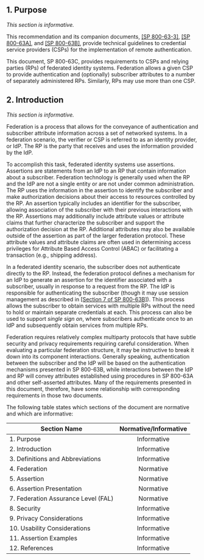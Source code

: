 <div class="breaker"></div>
<a name="sec1"></a>

## 1. Purpose

*This section is informative.*

This recommendation and its companion documents, [[SP 800-63-3]](sp800-63-3.html), [[SP 800-63A]](sp800-63a.html), and [[SP 800-63B]](sp800-63b.html), provide technical guidelines to credential service providers (CSPs) for the implementation of remote authentication.

This document, SP 800-63C, provides requirements to CSPs and relying parties (RPs) of federated identity systems. Federation allows a given CSP to provide authentication and (optionally) subscriber attributes to a number of separately administered RPs. Similarly, RPs may use more than one CSP.

<div class="breaker"></div>
<a name="sec2"></a>

## 2. Introduction

*This section is informative.*

Federation is a process that allows for the conveyance of authentication and subscriber attribute information across a set of networked systems. In a federation scenario, the verifier or CSP is referred to as an identity provider, or IdP. The RP is the party that receives and uses the information provided by the IdP.

To accomplish this task, federated identity systems use assertions. Assertions are statements from an IdP to an RP that contain information about a subscriber. Federation technology is generally used when the RP and the IdP are not a single entity or are not under common administration. The RP uses the information in the assertion to identify the subscriber and make authorization decisions about their access to resources controlled by the RP. An assertion typically includes an identifier for the subscriber, allowing association of the subscriber with their previous interactions with the RP. Assertions may additionally include attribute values or attribute claims that further characterize the subscriber and support the authorization decision at the RP. Additional attributes may also be available outside of the assertion as part of the larger federation protocol. These attribute values and attribute claims are often used in determining access privileges for Attribute Based Access Control (ABAC) or facilitating a transaction (e.g., shipping address).

In a federated identity scenario, the subscriber does not authenticate directly to the RP. Instead, the federation protocol defines a mechanism for an IdP to generate an assertion for the identifier associated with a subscriber, usually in response to a request from the RP. The IdP is responsible for authenticating the subscriber (though it may use session management as described in [[Section 7 of SP 800-63B]](sp800-63b.html#sec7)). This process allows the subscriber to obtain services with multiple RPs without the need to hold or maintain separate credentials at each. This process can also be used to support *single sign on*, where subscribers authenticate once to an IdP and subsequently obtain services from multiple RPs.

Federation requires relatively complex multiparty protocols that have subtle security and privacy requirements requiring careful consideration. When evaluating a particular federation structure, it may be instructive to break it down into its component interactions. Generally speaking, authentication between the subscriber and the IdP will be based on the authentication mechanisms presented in SP 800-63B, while interactions between the IdP and RP will convey attributes established using procedures in SP 800-63A and other self-asserted attributes. Many of the requirements presented in this document, therefore, have some relationship with corresponding requirements in those two documents.

The following table states which sections of the document are normative and which are informative:

|Section Name|Normative/Informative|
|----|:--:|
|1. Purpose|Informative|
|2. Introduction|Informative|
|3. Definitions and Abbreviations|Informative|
|4. Federation|Normative|
|5. Assertion|Normative|
|6. Assertion Presentation|Normative|
|7. Federation Assurance Level (FAL)|Normative|
|8. Security|Informative|
|9. Privacy Considerations|Informative|
|10. Usability Considerations|Informative|
|11. Assertion Examples|Informative|
|12. References|Informative|

